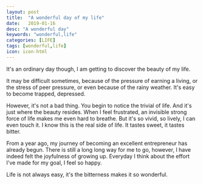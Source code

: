 ```yaml
---
layout: post
title:  "A wonderful day of my life"
date:   2019-01-16
desc: "A wonderful day"
keywords: "wonderful,life"
categories: [LIFE]
tags: [wonderful,life]
icon: icon-html
---
```


It's an ordinary day though, I am getting to discover the beauty of my life.

It may be difficult sometimes, because of the pressure of earning a living, or the stress of peer pressure, or even because of the rainy weather. It's easy to become trapped, depressed. 

However, it's not a bad thing. You begin to notice the trivial of life. And it's just where the beauty resides. When I feel frustrated, an invisible strong force of life makes me even hard to breathe. But it's so vivid, so lively, I can even touch it. I know this is the real side of life. It tastes sweet, it tastes bitter. 

From a year ago, my journey of becoming an excellent entrepreneur has already begun. There is still a long long way for me to go, however, I have indeed felt the joyfulness of growing up. Everyday I think about the effort I've made for my goal, I feel so happy. 

Life is not always easy, it's the bitterness makes it so wonderful.

